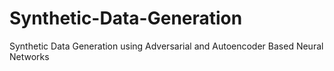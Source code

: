 # Synthetic-Data-Generation
Synthetic Data Generation using Adversarial and Autoencoder Based Neural Networks
